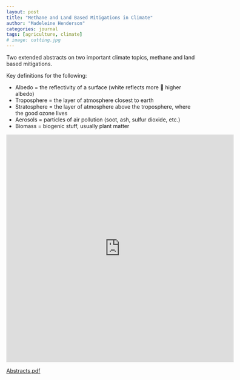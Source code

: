 ```yaml
---
layout: post
title: "Methane and Land Based Mitigations in Climate"
author: "Madeleine Henderson"
categories: journal
tags: [agriculture, climate]
# image: cutting.jpg
---
```


Two extended abstracts on two important climate topics, methane and land based mitigations.

Key definitions for the following:
* Albedo = the reflectivity of a surface (white reflects more  higher albedo)
* Troposphere = the layer of atmosphere closest to earth
* Stratosphere = the layer of atmosphere above the troposphere, where the good ozone lives
* Aerosols = particles of air pollution (soot, ash, sulfur dioxide, etc.)
* Biomass = biogenic stuff, usually plant matter


<embed src="https://ml-henderson.github.io/assets/files/Climate_Change_Abstracts.pdf"
    type="application/pdf" 
    width="600"
    height="600"/>

[Abstracts.pdf](../assets/files/Climate_Change_Abstracts.pdf)

